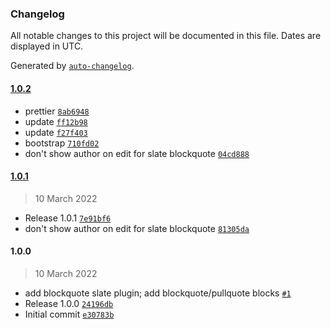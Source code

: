 ### Changelog

All notable changes to this project will be documented in this file. Dates are displayed in UTC.

Generated by [`auto-changelog`](https://github.com/CookPete/auto-changelog).

#### [1.0.2](https://github.com/eea/volto-blockquote/compare/1.0.1...1.0.2)

- prettier [`8ab6948`](https://github.com/eea/volto-blockquote/commit/8ab6948f1464676cf55ae1dcd41d3085a0f4c6a6)
- update [`ff12b98`](https://github.com/eea/volto-blockquote/commit/ff12b98dcecbb4d40ee7e79dce5387796b417156)
- update [`f27f403`](https://github.com/eea/volto-blockquote/commit/f27f40363b936405a599b8a7554c23391b9298e3)
- bootstrap [`710fd02`](https://github.com/eea/volto-blockquote/commit/710fd02cfb6b650ee3baa6fef852317ca61b5140)
- don't show author on edit for slate blockquote [`04cd888`](https://github.com/eea/volto-blockquote/commit/04cd888130304ae4a85a17bb8f87b68f0ecee717)

#### [1.0.1](https://github.com/eea/volto-blockquote/compare/1.0.0...1.0.1)

> 10 March 2022

- Release 1.0.1 [`7e91bf6`](https://github.com/eea/volto-blockquote/commit/7e91bf6b3de1716cf7637851446e2eb59c56f515)
- don't show author on edit for slate blockquote [`81305da`](https://github.com/eea/volto-blockquote/commit/81305da4f24db657f89d7585551cc166347c8705)

#### 1.0.0

> 10 March 2022

- add blockquote slate plugin; add blockquote/pullquote blocks [`#1`](https://github.com/eea/volto-blockquote/pull/1)
- Release 1.0.0 [`24196db`](https://github.com/eea/volto-blockquote/commit/24196dbf28f26e58ba50b10276f80e19aa967f26)
- Initial commit [`e30783b`](https://github.com/eea/volto-blockquote/commit/e30783b6aefc432e93934f9055be5dcbe20551fe)
